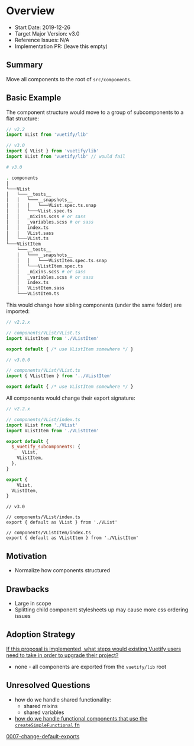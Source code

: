 # Overview

- Start Date: 2019-12-26
- Target Major Version: v3.0
- Reference Issues: N/A
- Implementation PR: (leave this empty)

## Summary

Move all components to the root of `src/components`.

## Basic Example

The component structure would move to a group of subcomponents to a flat structure:

```js
// v2.2
import VList from 'vuetify/lib'

// v3.0
import { VList } from 'vuetify/lib'
import VList from 'vuetify/lib' // would fail
```

```bash
# v3.0

. components
│
└───VList
│   └───__tests__
│   │   └───__snapshots__
│   │   │   └───VList.spec.ts.snap
│   │   └───VList.spec.ts
│   │   _mixins.scss # or sass
│   │   _variables.scss # or sass
│   │   index.ts
│   │   VList.sass
│   └───VList.ts
└───VListItem
    └───__tests__
    │   └───__snapshots__
    │   │   └───VListItem.spec.ts.snap
    │   └───VListItem.spec.ts
    │   _mixins.scss # or sass
    │   _variables.scss # or sass
    │   index.ts
    │   VListItem.sass
    └───VListItem.ts
```

This would change how sibling components (under the same folder) are imported:

```js
// v2.2.x

// components/VList/VList.ts
import VListItem from './VListItem'

export default { /* use VListItem somewhere */ }
```

```js
// v3.0.0

// components/VList/VList.ts
import { VListItem } from '../VListItem'

export default { /* use VListItem somewhere */ }
```

All components would change their export signature:

```js
// v2.2.x

// components/VList/index.ts
import VList from './VList'
import VListItem from './VListItem'

export default {
  $_vuetify_subcomponents: {
	  VList,
    VListItem,
  },
}

export {
	VList,
  VListItem,
}
```

```tsx
// v3.0

// components/VList/index.ts
export { default as VList } from './VList'

// components/VListItem/index.ts
export { default as VListItem } from './VListItem'
```

## Motivation

- Normalize how components structured

## Drawbacks

- Large in scope
- Splitting child component stylesheets up may cause more css ordering issues

## Adoption Strategy

<ins>If this proposal is implemented, what steps would existing Vuetify users need to take in order to upgrade their project?</ins>

- none - all components are exported from the `vuetify/lib` root

## Unresolved Questions

- how do we handle shared functionality:
    - shared mixins
    - shared variables
- <ins>how do we handle functional components that use the `createSimpleFunctional` fn</ins>

[0007-change-default-exports ](https://www.notion.so/0007-change-default-exports-e9ff14a3fe154cbbb9b44231f932092b)